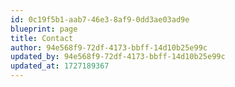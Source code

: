 ```yaml
---
id: 0c19f5b1-aab7-46e3-8af9-0dd3ae03ad9e
blueprint: page
title: Contact
author: 94e568f9-72df-4173-bbff-14d10b25e99c
updated_by: 94e568f9-72df-4173-bbff-14d10b25e99c
updated_at: 1727189367
---
```

